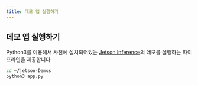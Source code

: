 ```yaml
---
title: 데모 앱 실행하기
---
```


## 데모 앱 실행하기

Python3를 이용해서 사전에 설치되어있는 [Jetson Inference](https://github.com/dusty-nv/jetson-inference)의 데모를 실행하는 파이프라인을 제공합니다.

```bash
cd ~/jetson-Demos
python3 app.py
```
